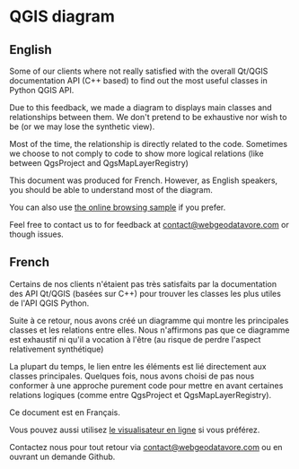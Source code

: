 # QGIS diagram

## English

Some of our clients where not really satisfied with the overall Qt/QGIS documentation API (C++ based) to find out the most useful classes in Python QGIS API.

Due to this feedback, we made a diagram to displays main classes and relationships between them. We don't pretend to be exhaustive nor wish to be (or we may lose the synthetic view).

Most of the time, the relationship is directly related to the code. Sometimes we choose to not comply to code to show more logical relations (like between QgsProject and QgsMapLayerRegistry)

This document was produced for French. However, as English speakers, you should be able to understand most of the diagram.

You can also use [the online browsing sample](http://labs.webgeodatavore.com/partage/diagramme_principal.html ) if you prefer.

Feel free to contact us to for feedback at contact@webgeodatavore.com or though issues.

## French

Certains de nos clients n'étaient pas très satisfaits par la documentation des API Qt/QGIS (basées sur C++) pour trouver les classes les plus utiles de l'API QGIS Python.

Suite à ce retour, nous avons créé un diagramme qui montre les principales classes et les relations entre elles. Nous n'affirmons pas que ce diagramme est exhaustif ni qu'il a vocation à l'être (au risque de perdre l'aspect relativement synthétique)

La plupart du temps, le lien entre les éléments est lié directement aux classes principales. Quelques fois, nous avons choisi de pas nous conformer à une approche purement code pour mettre en avant certaines relations logiques (comme entre QgsProject et QgsMapLayerRegistry).

Ce document est en Français.

Vous pouvez aussi utilisez [le visualisateur en ligne](http://labs.webgeodatavore.com/partage/diagramme_principal.html) si vous préférez.

Contactez nous pour tout retour via contact@webgeodatavore.com ou en ouvrant un demande Github.
